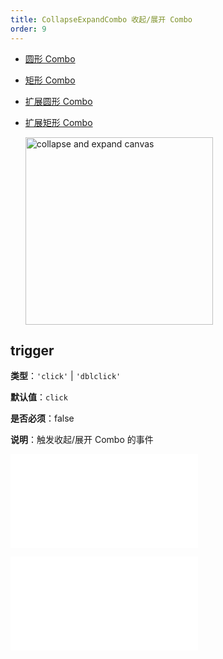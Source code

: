 ```yaml
---
title: CollapseExpandCombo 收起/展开 Combo
order: 9
---
```


- [圆形 Combo](/examples/interaction/combo/#circle)
- [矩形 Combo](/examples/interaction/combo/#rect)
- [扩展圆形 Combo](/examples/interaction/combo#cCircle)
- [扩展矩形 Combo](/examples/interaction/combo/#cRect)

  <img alt="collapse and expand canvas" src="https://mdn.alipayobjects.com/huamei_qa8qxu/afts/img/A*I9kZR7OYqhUAAAAAAAAAAAAADmJ7AQ/original" height='300'/>

## trigger

**类型**：`'click'` | `'dblclick'`

**默认值**：`click`

**是否必须**：false

**说明**：触发收起/展开 Combo 的事件

<embed src="../../common/BehaviorShouldBegin.zh.md"></embed>

<embed src="../../common/IG6GraphEvent.zh.md"></embed>
